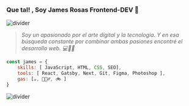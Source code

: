 ### Que tal! , Soy James Rosas Frontend-DEV 👋

![divider](https://i.postimg.cc/D0pmvTHx/readme-divider.png)

> *Soy un apasionado por el arte digital y
> la tecnologia. Y en esa búsqueda constante 
> por combinar ambas pasiones encontré el
> desarrollo web. 💻🙌👾*

```js
const james = {
    skills: [ JavaScript, HTML, CSS, SEO],
    tools: [ React, Gatsby, Next, Git, Figma, Photoshop ],
    gas: [☕, 🏋🏽‍♂️, 🚲 ]
}
```

![divider](https://i.postimg.cc/D0pmvTHx/readme-divider.png)
<!--
**jamesrosas/jamesrosas** is a ✨ _special_ ✨ repository because its `README.md` (this file) appears on your GitHub profile.

Here are some ideas to get you started:

- 🔭 I’m currently working on ...
- 🌱 I’m currently learning ...
- 👯 I’m looking to collaborate on ...
- 🤔 I’m looking for help with ...
- 💬 Ask me about ...
- 📫 How to reach me: ...
- 😄 Pronouns: ...
- ⚡ Fun fact: ...
-->
